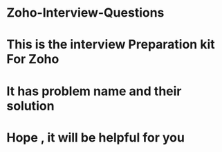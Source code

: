 # Zoho-Interview-Questions 

# This is the interview Preparation kit For Zoho 
# It has problem name and their solution
# Hope , it will be helpful for you
